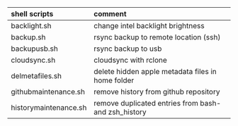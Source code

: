 |shell scripts              |comment                                                    |
|:--------------------------|:----------------------------------------------------------|
|backlight.sh               |change intel backlight brightness                          |
|backup.sh                  |rsync backup to remote location (ssh)                      |
|backupusb.sh               |rsync backup to usb                                        |
|cloudsync.sh               |cloudsync with rclone                                      |
|delmetafiles.sh            |delete hidden apple metadata files in home folder          |
|githubmaintenance.sh       |remove history from github repository                      |
|historymaintenance.sh      |remove duplicated entries from bash- and zsh_history       |
